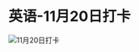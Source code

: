 # 英语-11月20日打卡

![11月20日打卡](https://cdn.jsdelivr.net/gh/ylsislove/image-home/test/20201121002240.jpg)